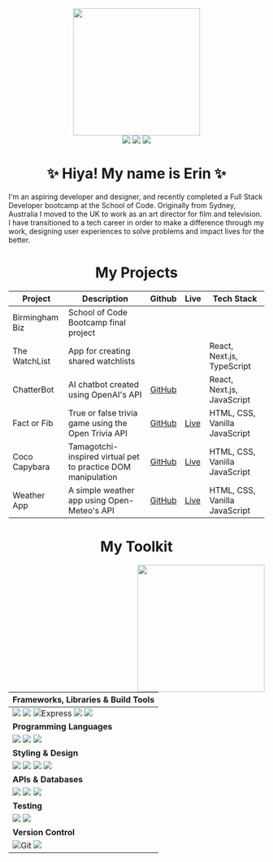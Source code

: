 <div id="header" align="center">
  <img src="https://media.giphy.com/media/v1.Y2lkPTc5MGI3NjExNjV0Z3NxbjdqcDJmc3MwYWVyc2s3dHV2MHJqancwaTJwbzk4N2theiZlcD12MV9pbnRlcm5hbF9naWZfYnlfaWQmY3Q9cw/aIJDrOomj81MQZz2uO/giphy.gif" width="250"/>
  <div id="badges"> 
    <a href="https://www.erinshiensmith.me/" target="_blank"><img src="https://img.shields.io/badge/-my_Portfolio-0E53A4?style=for-the-badge&logo=react&logoColor=white" target="_blank"></a>
    <a href="https://www.linkedin.com/in/erin-shien-smith/" target="_blank"><img src="https://img.shields.io/badge/-LinkedIn-%230077B5?style=for-the-badge&logo=linkedin&logoColor=white" target="_blank"></a>
    <a href="https://medium.com/@erinshiensmith/" target="_blank"><img src="https://img.shields.io/badge/Medium-12100E?style=for-the-badge&logo=medium&logoColor=white" target="_blank"></a>
   </div>
    <h1>✨ Hiya! My name is Erin ✨</h1>
</div>

<div id="about">
  <p>I'm an aspiring developer and designer, and recently completed a Full Stack Developer bootcamp at the School of Code. Originally from Sydney, Australia I moved to the UK to work as an art director for film and television. I have transitioned to a tech career in order to make a difference through my work, designing user experiences to solve problems and impact lives for the better.</p>
</div>

<h1 align="center">My Projects</h1>

<div align="center">

| Project | Description | Github | Live | Tech Stack |
|---------|-------------|--------|-----------|------------|
| Birmingham Biz | School of Code Bootcamp final project|        |           |            |
| The WatchList | App for creating shared watchlists |        |           | React, Next.js, TypeScript |
| ChatterBot | AI chatbot created using OpenAI's API | [GitHub](https://github.com/erinshien/chatterbot)       |           | React, Next.js, JavaScript |
| Fact or Fib | True or false trivia game using the Open Trivia API | [GitHub](https://github.com/erinshien/triviagame) | [Live](https://erinshien.github.io/triviagame/) | HTML, CSS, Vanilla JavaScript |
| Coco Capybara | Tamagotchi-inspired virtual pet to practice DOM manipulation | [GitHub](https://github.com/erinshien/cococapybara) | [Live](https://erinshien.github.io/cococapybara/) | HTML, CSS, Vanilla JavaScript |
| Weather App | A simple weather app using Open-Meteo's API | [GitHub](https://github.com/erinshien/weatherapp) | [Live](https://erinshien.github.io/weatherapp/) | HTML, CSS, Vanilla JavaScript |

</div>

<h1 align="center">My Toolkit</h1>

<div align="center">

<img align="right" src="https://media.giphy.com/media/v1.Y2lkPTc5MGI3NjExMWJkeXN0eG00ZGxhOG8zaTdvdGYyaDgybTA1Yzl0cWN5eGhza3JkeiZlcD12MV9pbnRlcm5hbF9naWZfYnlfaWQmY3Q9cw/VPnfM9bmR0ZaQo3qtK/giphy.gif" width="250"/>
  
| Frameworks, Libraries & Build Tools  |
|:---|
|  <img src="https://img.shields.io/badge/react-%2320232a.svg?style=for-the-badge&logo=react&logoColor=%2361DAFB"> <img src="https://img.shields.io/badge/Next-black?style=for-the-badge&logo=next.js&logoColor=white" >   <img src="https://img.shields.io/badge/Express-000000.svg?style=for-the-badge&logo=Express&logoColor=white" alt="Express"> <img src="https://img.shields.io/badge/node.js-6DA55F?style=for-the-badge&logo=node.js&logoColor=white"> <img src="https://img.shields.io/badge/vite-%23646CFF.svg?style=for-the-badge&logo=vite&logoColor=white"> |
| **Programming Languages** |
| <img src="https://img.shields.io/badge/html5-%23E34F26.svg?style=for-the-badge&logo=html5&logoColor=white"> <img src="https://img.shields.io/badge/javascript-%23323330.svg?style=for-the-badge&logo=javascript&logoColor=%23F7DF1E"> <img src="https://img.shields.io/badge/typescript-%23007ACC.svg?style=for-the-badge&logo=typescript&logoColor=white"> |
| **Styling & Design**  |
| <img src="https://img.shields.io/badge/css3-%231572B6.svg?style=for-the-badge&logo=css3&logoColor=white"> <img src="https://img.shields.io/badge/figma-%23F24E1E.svg?style=for-the-badge&logo=figma&logoColor=white"> <img src="https://img.shields.io/badge/Sketch-FFC24D?style=for-the-badge&logo=sketch&logoColor=black"> <img src="https://img.shields.io/badge/adobe%20photoshop-%2331A8FF.svg?style=for-the-badge&logo=adobe%20photoshop&logoColor=white"> |
| **APIs & Databases**  |
| <img src="https://img.shields.io/badge/Postman-FF6C37?style=for-the-badge&logo=postman&logoColor=white"> <img src="https://img.shields.io/badge/postgres-%23316192.svg?style=for-the-badge&logo=postgresql&logoColor=white"> <img src="https://img.shields.io/badge/Supabase-3ECF8E?style=for-the-badge&logo=supabase&logoColor=white"> |
| **Testing**  |
| <img src="https://img.shields.io/badge/-Vitest-77B254?style=for-the-badge&logo=vitest&logoColor=white"> <img src="https://img.shields.io/badge/-Playwright-EA5230?style=for-the-badge&logo=playwright&logoColor=white"> |
| **Version Control**  |
| <img src="https://img.shields.io/badge/Git-F05032.svg?style=for-the-badge&logo=Git&logoColor=white" alt="Git"> <img src="https://img.shields.io/badge/github-%23121011.svg?style=for-the-badge&logo=github&logoColor=white"> |

</div>
<!--
<h1></h1>
<div align="center">
  <img src="https://github-readme-stats-git-masterrstaa-rickstaa.vercel.app/api?username=erinshien&theme=dracula">
</div>
-->

<!--
<img align="right" src="https://media.giphy.com/media/v1.Y2lkPTc5MGI3NjExNXhxazgzY2Nyc2lnNG1mZzJ0c2IydTRpc3NobWdhanJ6dWc0OHk2ZyZlcD12MV9pbnRlcm5hbF9naWZfYnlfaWQmY3Q9Zw/uB86ZyWQsnFSGYe2sA/giphy.gif" width="200" alt="image"/>
<h3>✨ Hiya! My name is Erin ✨</h3>
<p>🎨 I'm an ex-art director embarking upon a new adventure in software development</p>
<p>💻 I am currently part of the School of Code full-stack bootcamp</p>
<p>📚 I'm learning JavaScript and dabbling in Python</p>
<p>🌙 In my spare time you will find me reading, crafting, and baking</p>
<div id="badges" align="right">
  <a href="https://www.linkedin.com/in/erin-smith-b39a022a8/">
    <img height="16" src="https://img.shields.io/badge/LinkedIn-0077B5?style=for-the-badge&logo=linkedin&logoColor=white" alt="LinkedIn Badge">
  </a>
  <a href="https://www.instagram.com/codingwitherin/">
    <img height="16" src="https://img.shields.io/badge/Instagram-E4405F?style=for-the-badge&logo=instagram&logoColor=white" alt="Instagram Badge">
  </a>
  <a href="https://twitter.com/codingwitherin"?>
    <img height="16" src="https://img.shields.io/badge/Twitter-1DA1F2?style=for-the-badge&logo=twitter&logoColor=white" alt="Twitter Badge">
  </a>
</div>
-->

<!--
**erinshien/erinshien** is a ✨ _special_ ✨ repository because its `README.md` (this file) appears on your GitHub profile.

Here are some ideas to get you started:

- 🔭 I’m currently working on ...
- 🌱 I’m currently learning ...
- 👯 I’m looking to collaborate on ...
- 🤔 I’m looking for help with ...
- 💬 Ask me about ...
- 📫 How to reach me: ...
- 😄 Pronouns: ...
- ⚡ Fun fact: ...
-->
